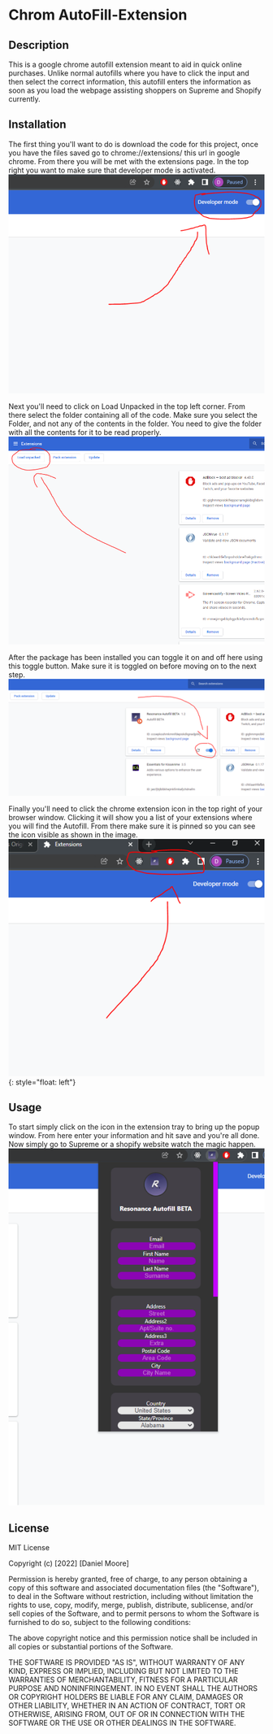 # Chrom AutoFill-Extension

## Description

This is a google chrome autofill extension meant to aid in quick online purchases. Unlike normal autofills where you have to click the input and then select the correct information, this autofill enters the information as soon as you load the webpage assisting shoppers on Supreme and Shopify currently.

## Installation

The first thing you'll want to do is download the code for this project, once you have the files saved go to chrome://extensions/ this url in google chrome. From there you will be met with the extensions page. In the top right you want to make sure that developer mode is activated.
![Picture of the developer mode toggle](img/Screenshot2.PNG?raw=true)

Next you'll need to click on Load Unpacked in the top left corner. From there select the folder containing all of the code. Make sure you select the Folder, and not any of the contents in the folder. You need to give the folder with all the contents for it to be read properly.
![Picture of Load Unpacked button](img/Screenshot1.PNG?raw=true)

After the package has been installed you can toggle it on and off here using this toggle button. Make sure it is toggled on before moving on to the next step.
![Picture of the Autofill extension toggle button](img/Screenshot3.PNG?raw=true)

Finally you'll need to click the chrome extension icon in the top right of your browser window. Clicking it will show you a list of your extensions where you will find the Autofill. From there make sure it is pinned so you can see the icon visible as shown in the image.
![Picture of the chrome extension tray](img/Screenshot4.PNG?raw=true){: style="float: left"}

## Usage

To start simply click on the icon in the extension tray to bring up the popup window. From here enter your information and hit save and you're all done. Now simply go to Supreme or a shopify website watch the magic happen.
![Picture of the main page](img/Screenshot5.PNG?raw=true)

## License

MIT License

Copyright (c) [2022] [Daniel Moore]

Permission is hereby granted, free of charge, to any person obtaining a copy
of this software and associated documentation files (the "Software"), to deal
in the Software without restriction, including without limitation the rights
to use, copy, modify, merge, publish, distribute, sublicense, and/or sell
copies of the Software, and to permit persons to whom the Software is
furnished to do so, subject to the following conditions:

The above copyright notice and this permission notice shall be included in all
copies or substantial portions of the Software.

THE SOFTWARE IS PROVIDED "AS IS", WITHOUT WARRANTY OF ANY KIND, EXPRESS OR
IMPLIED, INCLUDING BUT NOT LIMITED TO THE WARRANTIES OF MERCHANTABILITY,
FITNESS FOR A PARTICULAR PURPOSE AND NONINFRINGEMENT. IN NO EVENT SHALL THE
AUTHORS OR COPYRIGHT HOLDERS BE LIABLE FOR ANY CLAIM, DAMAGES OR OTHER
LIABILITY, WHETHER IN AN ACTION OF CONTRACT, TORT OR OTHERWISE, ARISING FROM,
OUT OF OR IN CONNECTION WITH THE SOFTWARE OR THE USE OR OTHER DEALINGS IN THE
SOFTWARE.
